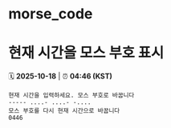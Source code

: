 # morse_code
# 현재 시간을 모스 부호 표시
<!-- MORSE_TIME_START -->
🗓️ **2025-10-18** | ⏰ **04:46 (KST)**

```
현재 시간을 입력하세요. 모스 부호로 바꿉니다
----- ....- ....- -....
모스 부호를 다시 현재 시간으로 바꿉니다
0446
```
<!-- MORSE_TIME_END -->
